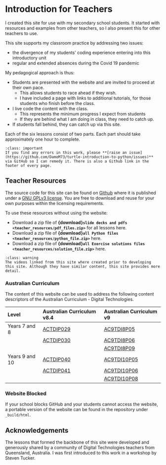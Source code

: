 # Introduction for Teachers

I created this site for use with my secondary school students. It started with resources and examples from other teachers, so I also present this for other teachers to use.

This site supports my classroom practice by addressing two issues:

- the divergence of my students' coding experience entering into this introductory unit
- regular and extended absences during the Covid 19 pandemic

My pedagogical approach is thus:

- Students are presented with the website and are invited to proceed at their own pace.
  - This allows students to race ahead if they wish.
  - I have included a page with links to additional tutorials, for those students who finish before the class.
- I live code the content with the class.
  - This represents the minimum progress I expect from students
  - If they are behind what I am doing in class, they need to catch up.
- If students fall behind, they can catch up via this site.

Each of the six lessons consist of two parts. Each part should take approximately one hour to complete.

```{admonition} Corrections
:class: important
If you find any errors in this work, please **[raise an issue](https://github.com/DamoM73/turtle-introduction-to-python/issues)** via GitHub so I can remedy it. There is also a Github link in the footer of every page.
```

## Teacher Resources

The source code for this site can be found on [Github](https://github.com/DamoM73/turtle-introduction-to-python) where it is published under a [GNU GPLv3 license](https://choosealicense.com/licenses/gpl-3.0/). You are free to download and reuse for your own purposes within the licensing requirements.

To use these resources without using the website:

- Download a zip file of **{download}`slide decks and pdfs <teacher_resources/pdf_files.zip>`** for all lessons here.
- Download a zip file of **{download}`all Python files <teacher_resources/python_file.zip>`** here.
- Download a zip file of **{download}`all Exercise solutions files <teacher_resources/solution_file.zip>`** here.

```{admonition} Videos vs Website
:class: warning
The videos linked from this site where created prior to developing this site. Although they have similar content, this site provides more detail.
```

### Australian Curriculum

The content of this website can be used to address the following content descriptors of the Australian 
Curriculum - Digital Technologies.

| Level | Australian Curriculum v8.4 | Australian Curriculum v9 |
| :--- | :--- | :--- |
| Years 7 and 8 | [ACTDIP029](https://www.australiancurriculum.edu.au/Search/?q=ACTDIP029) | [AC9TDI8P05](https://v9.australiancurriculum.edu.au/f-10-curriculum/learning-areas/digital-technologies/year-7_year-8_year-9_year-10/content-description?subject-identifier=TECTDIY78&content-description-code=AC9TDI8P05&detailed-content-descriptions=0&hide-ccp=0&hide-gc=0&side-by-side=1&strands-start-index=0&subjects-start-index=0&view=quick) |
| | [ACTDIP030](https://www.australiancurriculum.edu.au/Search/?q=ACTDIP030)  | [AC9TDI8P06](https://v9.australiancurriculum.edu.au/f-10-curriculum/learning-areas/digital-technologies/year-7_year-8_year-9_year-10/content-description?subject-identifier=TECTDIY78&content-description-code=AC9TDI8P06&detailed-content-descriptions=0&hide-ccp=0&hide-gc=0&side-by-side=1&strands-start-index=0&subjects-start-index=0&view=quick) |
| | | [AC9TDI8P09](https://v9.australiancurriculum.edu.au/f-10-curriculum/learning-areas/digital-technologies/year-7_year-8_year-9_year-10/content-description?subject-identifier=TECTDIY78&content-description-code=AC9TDI8P09&detailed-content-descriptions=0&hide-ccp=0&hide-gc=0&side-by-side=1&strands-start-index=0&subjects-start-index=0&view=quick) |
| Years 9 and 10 | [ACTDIP040](https://www.australiancurriculum.edu.au/Search/?q=ACTDIP040) | [AC9TDI10P05](https://v9.australiancurriculum.edu.au/f-10-curriculum/learning-areas/digital-technologies/year-7_year-8_year-9_year-10/content-description?subject-identifier=TECTDIY910&content-description-code=AC9TDI10P05&detailed-content-descriptions=0&hide-ccp=0&hide-gc=0&side-by-side=1&strands-start-index=0&subjects-start-index=0&view=quick) |
| | [ACTDIP041](https://www.australiancurriculum.edu.au/Search/?q=ACTDIP041) | [AC9TDI10P06](https://v9.australiancurriculum.edu.au/f-10-curriculum/learning-areas/digital-technologies/year-7_year-8_year-9_year-10/content-description?subject-identifier=TECTDIY910&content-description-code=AC9TDI10P06&detailed-content-descriptions=0&hide-ccp=0&hide-gc=0&side-by-side=1&strands-start-index=0&subjects-start-index=0&view=quick) |
| | | [AC9TDI10P08](https://v9.australiancurriculum.edu.au/f-10-curriculum/learning-areas/digital-technologies/year-7_year-8_year-9_year-10/content-description?subject-identifier=TECTDIY910&content-description-code=AC9TDI10P08&detailed-content-descriptions=0&hide-ccp=0&hide-gc=0&side-by-side=1&strands-start-index=0&subjects-start-index=0&view=quick) |


### Website Blocked

If your school blocks GitHub and your students cannot access the website, a portable version of the website can be found in the repository under `_build/html`.

## Acknowledgements

The lessons that formed the backbone of this site were developed and generously shared by a community of Digital Technologies teachers from Queensland, Australia. I was first introduced to this work in a workshop by Steven Tucker.